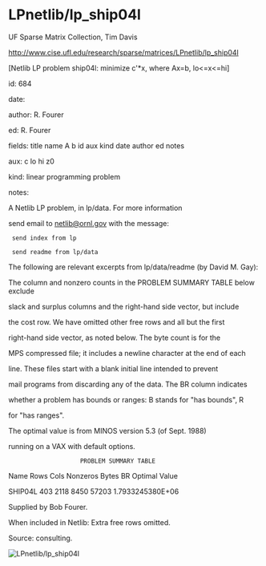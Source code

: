 # LPnetlib/lp_ship04l

 UF Sparse Matrix Collection, Tim Davis

 http://www.cise.ufl.edu/research/sparse/matrices/LPnetlib/lp_ship04l

 [Netlib LP problem ship04l: minimize c'*x, where Ax=b, lo<=x<=hi]

 id: 684

 date: 

 author: R. Fourer

 ed: R. Fourer

 fields: title name A b id aux kind date author ed notes

 aux: c lo hi z0

 kind: linear programming problem

 notes:

 A Netlib LP problem, in lp/data.  For more information                    

 send email to netlib@ornl.gov with the message:                           

                                                                           

 	 send index from lp                                                      

 	 send readme from lp/data                                                

                                                                           

 The following are relevant excerpts from lp/data/readme (by David M. Gay):

                                                                           

 The column and nonzero counts in the PROBLEM SUMMARY TABLE below exclude  

 slack and surplus columns and the right-hand side vector, but include     

 the cost row.  We have omitted other free rows and all but the first      

 right-hand side vector, as noted below.  The byte count is for the        

 MPS compressed file; it includes a newline character at the end of each   

 line.  These files start with a blank initial line intended to prevent    

 mail programs from discarding any of the data.  The BR column indicates   

 whether a problem has bounds or ranges:  B stands for "has bounds", R     

 for "has ranges".                                                         

                                                                           

 The optimal value is from MINOS version 5.3 (of Sept. 1988)               

 running on a VAX with default options.                                    

                                                                           

                        PROBLEM SUMMARY TABLE                              

                                                                           

 Name       Rows   Cols   Nonzeros    Bytes  BR      Optimal Value         

 SHIP04L     403   2118     8450      57203        1.7933245380E+06        

                                                                           

 Supplied by Bob Fourer.                                                   

 When included in Netlib: Extra free rows omitted.                         

 Source: consulting.                                                       

                                                                           

![LPnetlib/lp_ship04l](http://yifanhu.net/GALLERY/GRAPHS/GIF_SMALL/LPnetlib@lp_ship04l.gif)
